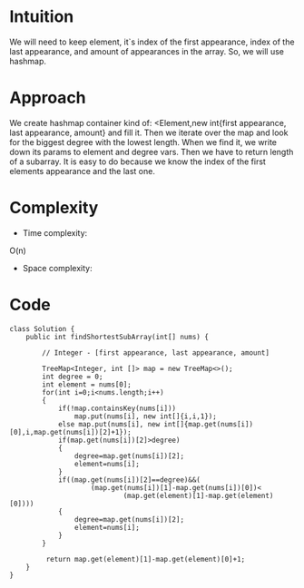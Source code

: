 # Intuition
<!-- Describe your first thoughts on how to solve this problem. -->
We will need to keep element, it`s index of the first appearance, index of the last appearance, and amount of appearances in the array. So, we will use hashmap.
# Approach
<!-- Describe your approach to solving the problem. -->
We create hashmap container kind of: <Element,new int{first appearance, last appearance, amount} and fill it. Then we iterate over the map and look for the biggest degree with the lowest length. When we find it, we write down its params to element and degree vars. Then we have to return length of a subarray. It is easy to do because we know the index of the first elements appearance and the last one.
# Complexity
- Time complexity:
<!-- Add your time complexity here, e.g. $$O(n)$$ -->
O(n)
- Space complexity:
<!-- Add your space complexity here, e.g. $$O(n)$$ -->

# Code
```
class Solution {
    public int findShortestSubArray(int[] nums) {

        // Integer - [first appearance, last appearance, amount]

        TreeMap<Integer, int []> map = new TreeMap<>();
        int degree = 0;
        int element = nums[0];
        for(int i=0;i<nums.length;i++)
        {
            if(!map.containsKey(nums[i]))
                map.put(nums[i], new int[]{i,i,1});
            else map.put(nums[i], new int[]{map.get(nums[i])[0],i,map.get(nums[i])[2]+1});
            if(map.get(nums[i])[2]>degree)
            {
                degree=map.get(nums[i])[2];
                element=nums[i];
            }
            if((map.get(nums[i])[2]==degree)&&(
                    (map.get(nums[i])[1]-map.get(nums[i])[0])<
                            (map.get(element)[1]-map.get(element)[0])))
            {
                degree=map.get(nums[i])[2];
                element=nums[i];
            }
        }

         return map.get(element)[1]-map.get(element)[0]+1;
    }
}

```
